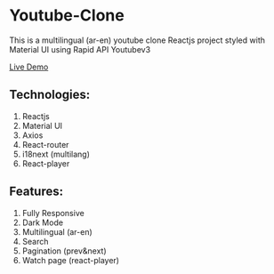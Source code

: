 # Youtube-Clone
This is a multilingual (ar-en) youtube clone Reactjs project styled with Material UI using Rapid API Youtubev3

[Live Demo](https://mytube-clone.netlify.app/)


## Technologies:
1. Reactjs
2. Material UI
3. Axios
4. React-router
5. i18next (multilang)
6. React-player

## Features:
1. Fully Responsive
2. Dark Mode
3. Multilingual (ar-en)
4. Search
5. Pagination (prev&next)
6. Watch page (react-player)

